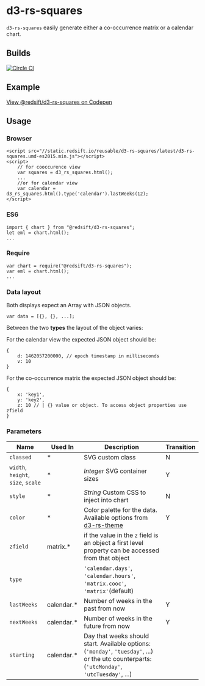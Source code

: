 # d3-rs-squares

`d3-rs-squares` easily generate either a co-occurrence matrix or a calendar chart.

## Builds

[![Circle CI](https://circleci.com/gh/Redsift/d3-rs-squares.svg?style=svg)](https://circleci.com/gh/Redsift/d3-rs-squares)

## Example

[View @redsift/d3-rs-squares on Codepen](https://....)

## Usage

### Browser
	
	<script src="//static.redsift.io/reusable/d3-rs-squares/latest/d3-rs-squares.umd-es2015.min.js"></script>
	<script>
		// for cooccurence view
		var squares = d3_rs_squares.html();
		...
		//or for calendar view
		var calendar = d3_rs_squares.html().type('calendar').lastWeeks(12);
	</script>
### ES6

	import { chart } from "@redsift/d3-rs-squares";
	let eml = chart.html();
	...
	
### Require

	var chart = require("@redsift/d3-rs-squares");
	var eml = chart.html();
	...

### Data layout
Both displays expect an Array with JSON objects. 

	var data = [{}, {}, ...];

Between the two **types** the layout of the object varies:

For the calendar view the expected JSON object should be:

	{
		d: 1462057200000, // epoch timestamp in milliseconds 
		v: 10
	}

For the co-occurrence matrix the expected JSON object should be:

	{
		x: 'key1', 
		y: 'key2',
		z: 10 // | {} value or object. To access object properties use zfield
	}

### Parameters

|Name|Used In|Description|Transition|
|----|--------|----------|----------|
|`classed`|*|SVG custom class|N|
|`width`, `height`, `size`, `scale`|*|*Integer* SVG container sizes|Y
|`style`|*|*String* Custom CSS to inject into chart| N
|`color`|*| Color palette for the data. Available options from [d3-rs-theme](https://github.com/Redsift/d3-rs-theme#presentation-color-palette) | Y|
|`zfield`| matrix.* | if the value in the `z` field is an object a first level property can be accessed from that object|
|`type`| |`'calendar.days'`, `'calendar.hours'`, `'matrix.cooc'`, `'matrix'`(default)|
|`lastWeeks`| calendar.*| Number of weeks in the past from now| Y|
|`nextWeeks`| calendar.*| Number of weeks in the future from now | Y |
|`starting`| calendar.*| Day that weeks should start. Available options: (`'monday'`, `'tuesday'`, ...) or the utc counterparts: (`'utcMonday'`, `'utcTuesday'`, ...)

